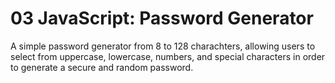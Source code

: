 # 03 JavaScript: Password Generator
A simple password generator from 8 to 128 charachters, allowing users to select from uppercase, lowercase, numbers, and special characters in order to generate a secure and random password.
